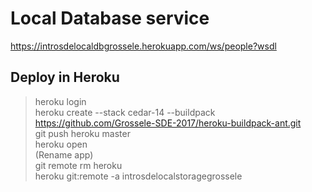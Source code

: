 # Local Database service

https://introsdelocaldbgrossele.herokuapp.com/ws/people?wsdl

## Deploy in Heroku 
>heroku login<br />
>heroku create --stack cedar-14 --buildpack https://github.com/Grossele-SDE-2017/heroku-buildpack-ant.git<br />
>git push heroku master<br />
>heroku open<br />
>(Rename app)<br />
>git remote rm heroku<br />
>heroku git:remote -a introsdelocalstoragegrossele

